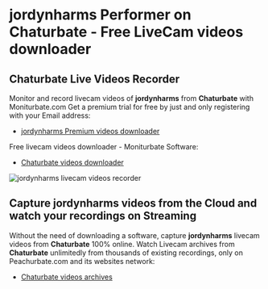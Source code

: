 # jordynharms Performer on Chaturbate - Free LiveCam videos downloader

## Chaturbate Live Videos Recorder

Monitor and record livecam videos of **jordynharms** from **Chaturbate** with Moniturbate.com
Get a premium trial for free by just and only registering with your Email address:
* [jordynharms Premium videos downloader](https://moniturbate.com/request-demo-licence-key.html)

Free livecam videos downloader - Moniturbate Software:
* [Chaturbate videos downloader](https://moniturbate.com/moniturbate-download-software.html)

![jordynharms livecam videos recorder](https://peachurnet.com/templates/moniturbate-software.png)


## Capture jordynharms videos from the Cloud and watch your recordings on Streaming

Without the need of downloading a software, capture **jordynharms** livecam videos from **Chaturbate** 100% online.
Watch Livecam archives from **Chaturbate** unlimitedly from thousands of existing recordings, only on Peachurbate.com and its websites network:
* [Chaturbate videos archives](https://peachurnet.com/)